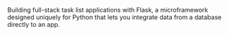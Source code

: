Building full-stack task list applications with Flask, a microframework designed uniquely for Python that lets you
integrate data from a database directly to an app.